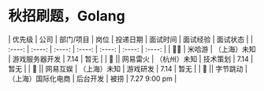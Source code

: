 # 秋招刷题，Golang

| 优先级 | 公司 | 部门/项目 | 岗位 | 投递日期 | 面试时间 | 面试经验 | 面试状态 |
| :----: | :----: | :----: | :----: | :----: | :----: | :----: |
| 🚀🚀 | 米哈游 | （上海）未知 | 游戏服务器开发 | 7.14 | 暂无 |
| 🚌 || 网易雷火 | （杭州）未知 | 技术策划 | 7.14 | 暂无 |
| 🚀 || 网易互娱 | （上海）未知 | 游戏研发 | 7.14 | 暂无 |
| 🚄 || 字节跳动 | （上海）国际化电商 | 后台开发 | 被捞 | 7.27 9:00 pm |

